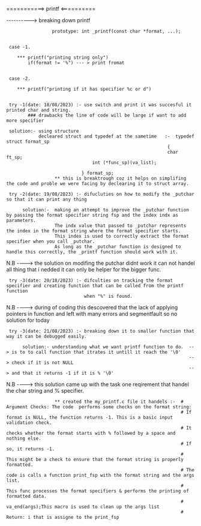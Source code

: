 ===========>          printf          <==========

----------> breaking down printf

                     prototype: int _printf(const char *format, ...);


     case -1.
       
        *** printf("printing string only")
            if(format != '%") --- > print fromat

    
     case -2.
        
        *** printf("printing if it has specifier %c or d")
          
     
     try -1(date: 18/08/2023) :- use switch and print it was succesful it printed char and string.
            ### drawbacks the line of code will be large if want to add more specifier
     
     solution:- using structure
                decleared struct and typedef at the sametime   :-  typedef struct format_sp
                                                                {
	                                                         	char ft_sp;
									int (*func_sp)(va_list);

								} format_sp;
                      ** this is breaktrough coz it helps on simplifing the code and proble we were facing by declearing it to struct array.
     
     try -2(date: 19/08/2023) :- difucluties on how to modify the _putchar so that it can print any thing
             
          solution:-  making an attempt to improve the _putchar function by passing the format specifier string fsp and the index indx as parameters.
                      The indx value that passed to _putchar represents the index in the format string where the format specifier starts.
                      This index is used to correctly extract the format specifier when you call _putchar. 
                      As long as the _putchar function is designed to handle this correctly, the _printf function should work with it.
    

N.B ---->   the solution on modifing the putchar didnt work it can not handel all thing that i nedded it can only be helper for the bigger func.


     try -3(date: 20/18/2023) :- difculties on tracking the format specifier and creating function that can be called from the printf function 
                                 when "%" is found.

N.B ----> during of coding this  descovered that the lack of applying pointers in function and  left with many errors and segmentfault
             so no solution for today 


     try -3(date: 21/08/2023) :- breaking down it to smaller function that way it can be debugged easily.

          solution:- understanding what we want printf function to do.  --> is to to call function that itrates it untill it reach the '\0'
                                                                        --> check if it is not NULL
                                                                        --> and that it returns -1 if it is % '\0'

N.B ----> this solution came up with the task one reqirement that handel the char string and % specifier.
          
                      ** created the my_printf.c file it handels :-  # Argument Checks: The code  performs some checks on the format string:
                                                                     # If format is NULL, the function returns -1. This is a basic input validation check.
                                                                     # It checks whether the format starts with % followed by a space and nothing else. 
                                                                     # If so, it returns -1. 
                                                                     # This might be a check to ensure that the format string is properly formatted.
                                                                     # The code is calls a function print_fsp with the format string and the args list.
                                                                     # This func processes the format specifiers & performs the printing of formatted data.
                                                                     # va_end(args);This macro is used to clean up the args list
                                                                     # Return: i that is assigne to the print_fsp      
